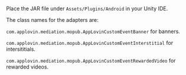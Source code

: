 Place the JAR file under `Assets/Plugins/Android` in your Unity IDE.


The class names for the adapters are:

`com.applovin.mediation.mopub.AppLovinCustomEventBanner` for banners.

`com.applovin.mediation.mopub.AppLovinCustomEventInterstitial` for intersititials.

`com.applovin.mediation.mopub.AppLovinCustomEventRewardedVideo` for rewarded videos.
